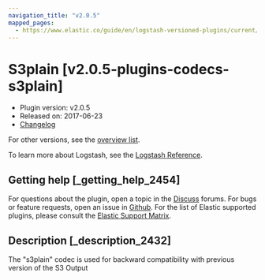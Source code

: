 ```yaml
---
navigation_title: "v2.0.5"
mapped_pages:
  - https://www.elastic.co/guide/en/logstash-versioned-plugins/current/v2.0.5-plugins-codecs-s3plain.html
---
```


# S3plain [v2.0.5-plugins-codecs-s3plain]

* Plugin version: v2.0.5
* Released on: 2017-06-23
* [Changelog](https://github.com/logstash-plugins/logstash-codec-s3plain/blob/v2.0.5/CHANGELOG.md)

For other versions, see the [overview list](codec-s3plain-index.md).

To learn more about Logstash, see the [Logstash Reference](https://www.elastic.co/guide/en/logstash/current/index.html).

## Getting help [_getting_help_2454]

For questions about the plugin, open a topic in the [Discuss](http://discuss.elastic.co) forums. For bugs or feature requests, open an issue in [Github](https://github.com/logstash-plugins/logstash-codec-s3plain). For the list of Elastic supported plugins, please consult the [Elastic Support Matrix](https://www.elastic.co/support/matrix#matrix_logstash_plugins).

## Description [_description_2432]

The "s3plain" codec is used for backward compatibility with previous version of the S3 Output
